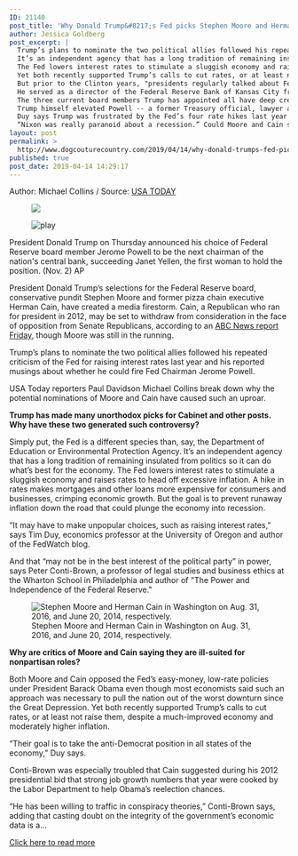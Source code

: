 ```yaml
---
ID: 21140
post_title: 'Why Donald Trump&#8217;s Fed picks Stephen Moore and Herman Cain have caused such a ruckus'
author: Jessica Goldberg
post_excerpt: |
  Trump’s plans to nominate the two political allies followed his repeated criticism of the Fed for raising interest rates last year and his reported musings about whether he could fire Fed Chairman Jerome Powell.
  It’s an independent agency that has a long tradition of remaining insulated from politics so it can do what’s best for the economy.
  The Fed lowers interest rates to stimulate a sluggish economy and raises rates to head off excessive inflation.
  Yet both recently supported Trump’s calls to cut rates, or at least not raise them, despite a much-improved economy and moderately higher inflation.
  But prior to the Clinton years, "presidents regularly talked about Fed policy,” says Nomura economist Lewis Alexander, a former Fed official.
  He served as a director of the Federal Reserve Bank of Kansas City from 1992 to 1996 in the roles of deputy chairman and then chairman of the board but Duy doesn’t believe that qualifies him to serve on the Fed's board.
  The three current board members Trump has appointed all have deep credentials and experience in economics, including high-level positions in the Treasury Department or banking.
  Trump himself elevated Powell -- a former Treasury official, lawyer and investment banker -- from Fed board member to chairman but has since soured on him because of the rate hikes.
  Duy says Trump was frustrated by the Fed’s four rate hikes last year and so “now picks people he thinks will be more pliable.” Michael Bardo, director of the Center for Monetary and Financial History at Rutgers University, says Trump is worried a recession in 2019 or 2020 could doom his reelection chances and wants to appoint Fed officials who will push growth-enhancing policies.
  “Nixon was really paranoid about a recession.” Could Moore and Cain steer Fed policy in the direction Trump wishes if confirmed by the Senate?
layout: post
permalink: >
  http://www.dogcouturecountry.com/2019/04/14/why-donald-trumps-fed-picks-stephen-moore-and-herman-cain-have-caused-such-a-ruckus/
published: true
post_date: 2019-04-14 14:29:17
---
```

<p class="article-info-author-source"> <span>Author: Michael Collins</span>&nbsp;/&nbsp;<span>Source: <a href="https://www.usatoday.com/story/money/2019/04/14/herman-cain-stephen-moore-fed-picks-trump-raising-uproar/3447761002/" target="_blank">USA TODAY</a></span> </p> <figure><img src="https://media.gannett-cdn.com/29906170001/29906170001_5633522515001_5633516369001-vs.jpg?pubId=29906170001&amp;quality=10"></figure>
<figure><img alt="play" src="https://www.gannett-cdn.com/appservices/universal-web/universal/icons/icon-play-alt-white.svg"></figure>
<p>President Donald Trump on Thursday announced his choice of Federal Reserve board member Jerome Powell to be the next chairman of the nation's central bank, succeeding Janet Yellen, the first woman to hold the position. (Nov. 2) AP</p>
<p>President Donald Trump’s selections for the Federal Reserve board, conservative pundit Stephen Moore and former pizza chain executive Herman Cain, have created a media firestorm. Cain, a Republican who ran for president in 2012, may be set to withdraw from consideration in the face of opposition from Senate Republicans, according to an <a data-track-label="inline|intext|n/a" href="https://abcnews.go.com/Politics/herman-cain-expected-withdraw-fed-reserve-board-governors/story?id=62346264">ABC News report Friday</a>, though Moore was still in the running.</p>
<p>Trump’s plans to nominate the two political allies followed his repeated criticism of the Fed for raising interest rates last year and his reported musings about whether he could fire Fed Chairman Jerome Powell.</p>
<p>USA Today reporters Paul Davidson Michael Collins break down why the potential nominations of Moore and Cain have caused such an uproar.</p>
<p><strong>Trump has made many unorthodox picks for Cabinet and other posts. Why have these two generated such controversy?</strong></p>
<p>Simply put, the Fed is a different species than, say, the Department of Education or Environmental Protection Agency. It’s an independent agency that has a long tradition of remaining insulated from politics so it can do what’s best for the economy. The Fed lowers interest rates to stimulate a sluggish economy and raises rates to head off excessive inflation. A hike in rates makes mortgages and other loans more expensive for consumers and businesses, crimping economic growth. But the goal is to prevent runaway inflation down the road that could plunge the economy into recession.</p>
<p>“It may have to make unpopular choices, such as raising interest rates,” says Tim Duy, economics professor at the University of Oregon and author of the FedWatch blog.</p>
<p>And that “may not be in the best interest of the political party” in power, says Peter Conti-Brown, a professor of legal studies and business ethics at the Wharton School in Philadelphia and author of "The Power and Independence of the Federal Reserve."</p>
<aside>
<figure><img alt="Stephen Moore and Herman Cain in Washington on Aug. 31, 2016, and June 20, 2014, respectively." data-mycapture-sm-src="" data-mycapture-src="" src="https://www.gannett-cdn.com/presto/2019/04/07/USAT/5f5300d1-f9cd-4978-bf79-41a842974f79-Moore_Cain.jpg?width=540&amp;height=&amp;fit=bounds&amp;auto=webp">
<figcaption>Stephen Moore and Herman Cain in Washington on Aug. 31, 2016, and June 20, 2014, respectively.</figcaption>
</figure>
</aside>
<p><strong>Why are critics of Moore and Cain saying they are ill-suited for nonpartisan roles?</strong></p>
<p>Both Moore and Cain opposed the Fed’s easy-money, low-rate policies under President Barack Obama even though most economists said such an approach was necessary to pull the nation out of the worst downturn since the Great Depression. Yet both recently supported Trump’s calls to cut rates, or at least not raise them, despite a much-improved economy and moderately higher inflation.</p>
<p>“Their goal is to take the anti-Democrat position in all states of the economy,” Duy says.</p>
<p>Conti-Brown was especially troubled that Cain suggested during his 2012 presidential bid that strong job growth numbers that year were cooked by the Labor Department to help Obama’s reelection chances.</p>
<p>“He has been willing to traffic in conspiracy theories,” Conti-Brown says, adding that casting doubt on the integrity of the government’s economic data is a...</p> <p class="article-info-more"> <a href="https://www.usatoday.com/story/money/2019/04/14/herman-cain-stephen-moore-fed-picks-trump-raising-uproar/3447761002/" target="_blank">Click here to read more</a> </p>
